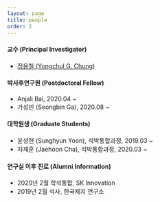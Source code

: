 ```yaml
---
layout: page
title: people
order: 2
---
```

#### 교수 (Principal Investigator)
- [정용철 (Yongchul G. Chung)](http://gregchung.github.io/professor/)

#### 박사후연구원 (Postdoctoral Fellow)
- Anjali Bai, 2020.04 ~
- 가성빈 (Seongbin Ga), 2020.08 ~

#### 대학원생 (Graduate Students)
- 윤성현 (Sunghyun Yoon), 석박통합과정, 2019.03 ~
- 차재훈 (Jaehoon Cha), 석박통합과정, 2020.03 ~

#### 연구실 이후 진로 (Alumni Information)
- 2020년 2월 학석통합, SK Innovation
- 2019년 2월 석사, 한국제지 연구소
